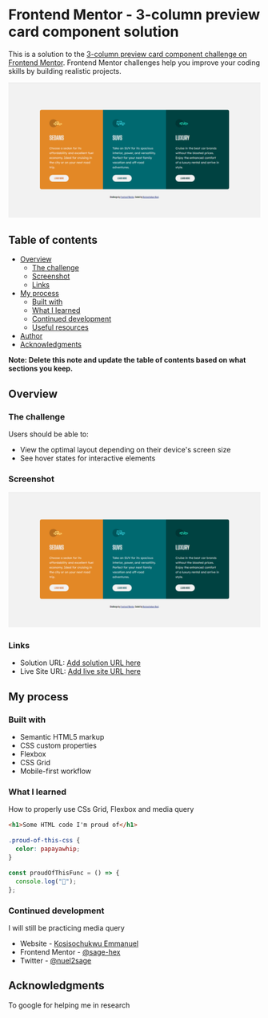 # Frontend Mentor - 3-column preview card component solution

This is a solution to the [3-column preview card component challenge on Frontend Mentor](https://www.frontendmentor.io/challenges/3column-preview-card-component-pH92eAR2-). Frontend Mentor challenges help you improve your coding skills by building realistic projects.

![Design preview for the 3-column preview card component coding challenge](/design/desktop-preview.PNG)

## Table of contents

- [Overview](#overview)
  - [The challenge](#the-challenge)
  - [Screenshot](#screenshot)
  - [Links](#links)
- [My process](#my-process)
  - [Built with](#built-with)
  - [What I learned](#what-i-learned)
  - [Continued development](#continued-development)
  - [Useful resources](#useful-resources)
- [Author](#author)
- [Acknowledgments](#acknowledgments)

**Note: Delete this note and update the table of contents based on what sections you keep.**

## Overview

### The challenge

Users should be able to:

- View the optimal layout depending on their device's screen size
- See hover states for interactive elements

### Screenshot

![](./design/desktop-preview.PNG)

### Links

- Solution URL: [Add solution URL here](https://github.com/Sage-hex/3-column-preview-card-component)
- Live Site URL: [Add live site URL here](age-hex.github.io/3-column-preview-card-component)

## My process

### Built with

- Semantic HTML5 markup
- CSS custom properties
- Flexbox
- CSS Grid
- Mobile-first workflow

### What I learned

How to properly use CSs Grid, Flexbox and media query

```html
<h1>Some HTML code I'm proud of</h1>
```

```css
.proud-of-this-css {
  color: papayawhip;
}
```

```js
const proudOfThisFunc = () => {
  console.log("🎉");
};
```

### Continued development

I will still be practicing media query

- Website - [Kosisochukwu Emmanuel](https://www.twitter.com/nuel2sage)
- Frontend Mentor - [@sage-hex](https://www.frontendmentor.io/profile/sage-hex)
- Twitter - [@nuel2sage](https://www.twitter.com/nuel2sage)

## Acknowledgments

To google for helping me in research
